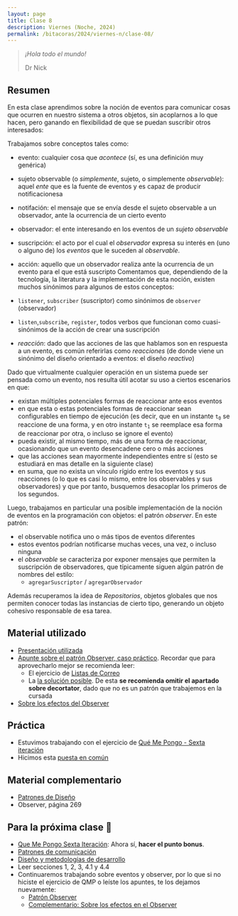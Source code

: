 ```yaml
---
layout: page
title: Clase 8
description: Viernes (Noche, 2024)
permalink: /bitacoras/2024/viernes-n/clase-08/
---
```


> _¡Hola todo el mundo!_
>
> Dr Nick

## Resumen

En esta clase aprendimos sobre la noción de eventos para comunicar cosas que ocurren en nuestro sistema a otros objetos, sin acoplarnos a lo que hacen, pero ganando en flexibilidad de que se puedan suscribir otros interesados:

Trabajamos sobre conceptos tales como: 

  * evento: cualquier cosa que _acontece_ (sí, es una definición muy genérica)
  * sujeto observable (o _simplemente_, sujeto, o simplemente _observable_): aquel _ente_ que es la fuente de eventos y es capaz de producir notificacionesa
  * notifación: el mensaje que se envía desde el sujeto observable a un observador, ante la ocurrencia de un cierto evento
  * observador: el ente interesando en los eventos de un _sujeto observable_
  * suscripción: el acto por el cual el _observador_ expresa su interés en (uno o alguno de) los _eventos_ que le suceden al _observable_.
  * acción: aquello que un observador realiza ante la ocurrencia de un evento para el que está suscripto
Comentamos que, dependiendo de la tecnología, la literatura y la implementación de esta noción, existen muchos sinónimos para algunos de estos conceptos: 

  * `listener`, `subscriber` (suscriptor) como sinónimos de `observer` (observador)
  * `listen`,`subscribe`, `register`, todos verbos que funcionan como cuasi-sinónimos de la acción de crear una suscripción
  * _reacción_: dado que las acciones de las que hablamos son en respuesta a un evento, es común referirlas como _reacciones_ (de donde viene un sinónimo del diseño orientado a eventos: el diseño _reactivo_)


Dado que virtualmente cualquier operación en un sistema puede ser pensada como un evento, nos resulta útil acotar su uso a ciertos escenarios en que: 

  * existan múltiples potenciales formas de reaccionar ante esos eventos
  * en que esta o estas potenciales formas de reaccionar sean configurables en tiempo de ejecución (es decir, que en un instante <code>t<sub>0</sub></code> se reaccione de una forma, y en otro instante <code>t<sub>1</sub></code> se reemplace esa forma de reaccionar por otra, o incluso se ignore el evento)
  * pueda existir, al mismo tiempo, más de una forma de reaccionar, ocasionando que un evento desencadene cero o más acciones
  * que las acciones sean mayormente independientes entre sí (esto se estudiará en mas detalle en la siguiente clase)
  * en suma, que no exista un vínculo rígido entre los eventos y sus reacciones (o lo que es casi lo mismo, entre los observables y sus observadores) y que por tanto, busquemos desacoplar los primeros de los segundos. 

Luego, trabajamos en particular una posible implementación de la noción de eventos en la programación con objetos: el patrón _observer_. En este patrón: 

  * el observable notifica uno o más tipos de eventos diferentes
  * estos eventos podrían notificarse muchas veces, una vez, o incluso ninguna
  * el _observable_ se caracteriza por exponer mensajes que permiten la suscripción de observadores, que típicamente siguen algún patrón de nombres del estilo:
     * `agregarSuscriptor` / `agregarObservador`

Además recuperamos la idea de _Repositorios_, objetos globales que nos permiten conocer todas las instancias de cierto tipo, generando un objeto cohesivo responsable de esa tarea.


## Material utilizado

- [Presentación utilizada](https://docs.google.com/presentation/d/1KwoYTdJA4_RLL_VTH5KcwOZGST9V3XAt_hkckzUJD94/edit)
- [Apunte sobre el patrón Observer, caso práctico](https://docs.google.com/document/d/1h8Cce8faTG65RXoElPvAsPS-I8H2MxMbemzMcYCL56I/edit). Recordar que para aprovecharlo mejor se recomienda leer:
   - El ejercicio de [Listas de Correo](https://docs.google.com/document/d/1o0Bc2Az38ii7YzbsDVX-v8bu3-eBbIdsJqKABMArqv0/edit)
   - La [la solución posible](https://docs.google.com/document/d/1aw8p79d78zos47ommvwZw6fIkHH_Qx_SBfwU3yfJ96k/edit#heading=h.ssrn70io33qo). De esta **se recomienda omitir el apartado sobre decortator**, dado que no es un patrón que trabajemos en la cursada
- [Sobre los efectos del Observer](https://docs.google.com/document/d/1UwTcRLugqDgZuqfWvOxckwk27UBjDo70AF1znzX24QM/edit#heading=h.y04j3mise0wn)


## Práctica

- Estuvimos trabajando con el ejercicio de [Qué Me Pongo - Sexta iteración](https://docs.google.com/document/d/1NxqhJj70kt-_4aw-CawlISdJZyedzoOcLAVJAZVZISE)
- Hicimos esta [puesta en común](https://drive.google.com/file/d/1JPWEYqw0a_ylqq2zF3zLa2SscGqPFPGg/view?usp=sharing)

## Material complementario

- [Patrones de Diseño](https://www.utnianos.com.ar/foro/attachment.php?aid=3577)
- Observer, página 269

## Para la próxima clase 📅

- [Que Me Pongo Sexta Iteración](https://docs.google.com/document/d/1NxqhJj70kt-_4aw-CawlISdJZyedzoOcLAVJAZVZISE/edit): Ahora sí, **hacer el punto bonus**.
- [Patrones de comunicación](https://docs.google.com/document/d/1EVPwqFyq2TW5Z5_VUeWdh9yLesxPBbSBzke2jHNURuk/edit)
-  [Diseño y metodologías de desarrollo](https://docs.google.com/document/d/11PQO8NPSOV4SW0ZwtFsh4RCtWubuEBV6E5qPicqJNKs/edit)
  - Leer secciones 1, 2, 3, 4.1 y 4.4
- Continuaremos trabajando sobre eventos y observer, por lo que si no hiciste el ejercicio de QMP o leíste los apuntes, te los dejamos nuevamente:
  - [Patrón Observer](https://docs.google.com/document/d/1h8Cce8faTG65RXoElPvAsPS-I8H2MxMbemzMcYCL56I/edit)
  - [Complementario: Sobre los efectos en el Observer](https://docs.google.com/document/d/1UwTcRLugqDgZuqfWvOxckwk27UBjDo70AF1znzX24QM/edit#heading=h.y04j3mise0wn)
